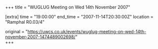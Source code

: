 +++
title = "WUGLUG Meeting on Wed 14th November 2007"

[extra]
time = "19:00:00"
end_time = "2007-11-14T20:30:00Z"
location = "Ramphal R0.03/4"

original = "https://uwcs.co.uk/events/wuglug-meeting-on-wed-14th-november-2007-1474489002698/"    
+++



